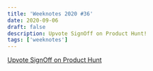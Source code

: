 ```yaml
---
title: 'Weeknotes 2020 #36'
date: 2020-09-06
draft: false
description: Upvote SignOff on Product Hunt!
tags: ['weeknotes']
---
```


[Upvote SignOff on Product Hunt](https://bit.ly/signoffandrew)

